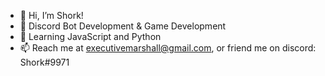 - 👋 Hi, I’m Shork! 
- 👀 Discord Bot Development & Game Development
- 🌱 Learning JavaScript and Python
- 📫 Reach me at executivemarshall@gmail.com, or friend me on discord: Shork#9971

<!---
shorktheseal/shorktheseal is a ✨ special ✨ repository because its `README.md` (this file) appears on your GitHub profile.
You can click the Preview link to take a look at your changes.
--->
